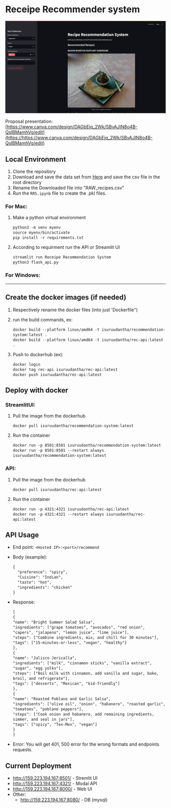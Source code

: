 # Receipe Recommender system

![1735895897146](images/README/1735895897146.png)

Proposal presentation: [https://www.canva.com/design/DAGbEjq_2Wk/SBvAJIN8o4B-QslBMamhVg/edit](https://https://www.canva.com/design/DAGbEjq_2Wk/SBvAJIN8o4B-QslBMamhVg/edit)


## Local Environment

1. Clone the repository
2. Download and save the data set from [Here](https://www.kaggle.com/datasets/shuyangli94/food-com-recipes-and-user-interactions/data?select=RAW_recipes.csv) and save the csv file in the root directory
3. Rename the Downloaded file into "RAW_recipes.csv"
4. Run the `RRS.ipynb` file to create the .pkl files.

### For Mac:

1. Make a python virtual environment

   ```
   python3 -m venv myenv
   source myenv/bin/activate
   pip install -r requirements.txt
   ```
2. According to requirment run the API or Streamlit UI

   ```
   streamlit run Receipe Recommendation System
   python3 flask_api.py
   ```

### For Windows:

-------

## Create the docker images (if needed)

1. Respectively rename the docker files (into just 'Dockerfile")
2. run the build commands, ex:

   ```
   docker build --platform linux/amd64 -t isuruudantha/recommendation-system:latest .
   docker build --platform linux/amd64 -t isuruudantha/rec-api:latest .
   ```
3. Push to dockerhub (ex):

   ```
   docker login
   docker tag rec-api isuruudantha/rec-api:latest
   docker push isuruudantha/rec-api:latest
   ```

## Deploy with docker

### StreamlitUI:

1. Pull the image from the dockerhub

   ```docker
   docker pull isuruudantha/recommendation-system:latest
   ```
2. Run the container

   ```
   docker run -p 8501:8501 isuruudantha/recommendation-system:latest
   docker run -p 8501:8501 --restart always isuruudantha/recommendation-system:latest
   ```

### API:

1. Pull the image from the dockerhub

   ```
   docker pull isuruudantha/rec-api:latest
   ```
2. Run the container

   ```
   docker run -p 4321:4321 isuruudantha/rec-api:latest
   docker run -p 4321:4321 --restart always isuruudantha/rec-api:latest

   ```

## API Usage

* End point: `<Hosted IP>:<port>/recommend`
* Body (example):

  ```
  {
    "preference": "spicy",
    "Cuisine": "Indian",
    "taste": "hot",
    "ingredients": "chicken"
  }
  ```
* Response:

  ```
  [
  {
  "name": "Bright Summer Salad Salsa",
  "ingredients": ["grape tomatoes", "avocados", "red onion", "capers", "jalapeno", "lemon juice", "lime juice"],
  "steps": ["Combine ingredients, mix, and chill for 30 minutes"],
  "tags": ["15-minutes-or-less", "vegan", "healthy"]
  },
  {
  "name": "Jalisco Jericalla",
  "ingredients": ["milk", "cinnamon sticks", "vanilla extract", "sugar", "egg yolks"],
  "steps": ["Boil milk with cinnamon, add vanilla and sugar, bake, broil, and refrigerate"],
  "tags": ["desserts", "Mexican", "kid-friendly"]
  },
  {
  "name": "Roasted Poblano and Garlic Salsa",
  "ingredients": ["olive oil", "onion", "habanero", "roasted garlic", "tomatoes", "poblano peppers"],
  "steps": ["Cook onion and habanero, add remaining ingredients, simmer, and seal in jars"],
  "tags": ["spicy", "Tex-Mex", "vegan"]
  }
  ]
  ```
* Error: You will get 401, 500 error for the wrong formats and endpoints requests.

## Current Deployment

* http://159.223.194.167:8501/ - Stremlit UI
* http://159.223.194.167:4321/ - Modal API
* http://159.223.194.167:8000/ - Web UI
* Other:
  * http://159.223.194.167:8080/ - DB (mysql)
